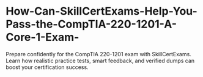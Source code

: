 # How-Can-SkillCertExams-Help-You-Pass-the-CompTIA-220-1201-A-Core-1-Exam-
Prepare confidently for the CompTIA 220-1201 exam with SkillCertExams. Learn how realistic practice tests, smart feedback, and verified dumps can boost your certification success.
